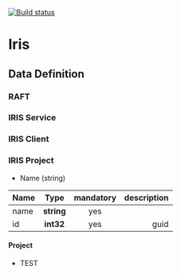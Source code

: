 [![Build status](https://ci.appveyor.com/api/projects/status/1ouixkub5yqwb1b5?svg=true)](https://ci.appveyor.com/project/NSYNK/iris)

# Iris

## Data Definition

### RAFT

### IRIS Service


### IRIS Client


### IRIS Project
* Name (string)

| Name | Type  | mandatory | description
| :------- | :------: |  :------: | -------: |
| name | **string** | yes | 
| id | **int32** | yes | guid


#### Project
* TEST